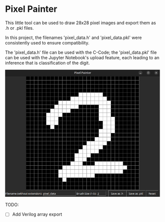# Pixel Painter

This little tool can be used to draw 28x28 pixel images and export them as .h or .pkl files.

In this project, the filenames 'pixel_data.h' and 'pixel_data.pkl' were consistently used to ensure compatibility.

The 'pixel_data.h' file can be used with the C-Code; the 'pixel_data.pkl' file can be used with the Jupyter Notebook's upload feature, each leading to an inference that is classification of the digit.

![Pixel_Painter](/Pixel_Painter/pixel_painter.png)

TODO: 
- [ ] Add Verilog array export
